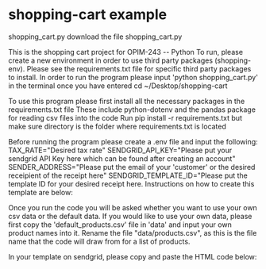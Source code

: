 # shopping-cart example

shopping_cart.py
download the file shopping_cart.py

This is the shopping cart project for OPIM-243 -- Python
To run, please create a new environment in order to use third party packages (shopping-env). Please see the requirements.txt file for specific third party packages to install. In order to run the program please input 'python shopping_cart.py' in the terminal once you have entered cd ~/Desktop/shopping-cart

To use this program please first install all the necessary packages in the requirements.txt file
  These include python-dotenv and the pandas package for reading csv files into the code 
  Run pip install -r requirements.txt but make sure directory is the folder where requirements.txt is located

Before running the program please create a .env file and input the following:
    TAX_RATE="Desired tax rate"
    SENDGRID_API_KEY="Please put your sendgrid API Key here which can be found after creating an account"
    SENDER_ADDRESS="Please put the email of your 'customer' or the desired receipient of the receipt here"
    SENDGRID_TEMPLATE_ID="Please put the template ID for your desired receipt here. Instructions on how to create this template are below:

Once you run the code you will be asked whether you want to use your own csv data or the default data. If you would like to use your own data, please first copy the 'default_products.csv' file in 'data' and input your own product names into it. Rename the file "data/products.csv", as this is the file name that the code will draw from for a list of products. 

In your template on sendgrid, please copy and paste the HTML code below: 

 <!-- <html>
    
    <img src="https://www.shareicon.net/data/128x128/2016/05/04/759867_food_512x512.png">

<h3>Hello this is your receipt!</h3>
<p>Checkout Date: {{date}}</p>
<p>Checkout Time: {{time}}<p>

<ul>
{{#each products}}
	<li>You ordered: ... {{this.name}}</li>
{{/each}}
</ul>

<p>Subtotal: {{subtotal_price_usd}}</p>
<p>Tax: {{tax_usd}}</p>
<p>Total: {{total_price_usd}}</p>
      <div data-role="module-unsubscribe" class="module" role="module" data-type="unsubscribe" style="color:#444444; font-size:12px; line-height:20px; padding:16px 16px 16px 16px; text-align:Center;" data-muid="4e838cf3-9892-4a6d-94d6-170e474d21e5">
        
        <p style="font-size:12px; line-height:20px;">
          <a class="Unsubscribe--unsubscribeLink" href="{{{unsubscribe}}}" target="_blank" style="font-family:sans-serif;text-decoration:none;">
            Unsubscribe
          </a>
          -
          <a href="{{{unsubscribe_preferences}}}" target="_blank" class="Unsubscribe--unsubscribePreferences" style="font-family:sans-serif;text-decoration:none;">
            Unsubscribe Preferences
          </a>
        </p>
      </div>
    </body>
  </html>
 -->
